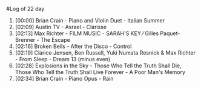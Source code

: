 #Log of 22 day

1. [00:00] Brian Crain - Piano and Violin Duet - Italian Summer
1. [02:09] Austin TV - Asrael - Clarisse
1. [02:13] Max Richter - FILM MUSIC - SARAH'S KEY ⁄ Gilles Paquet-Brenner - The Escape
1. [02:16] Broken Bells - After the Disco - Control
1. [02:19] Clarice Jensen, Ben Russell, Yuki Numata Resnick & Max Richter - From Sleep - Dream 13 (minus even)
1. [02:28] Explosions in the Sky - Those Who Tell the Truth Shall Die, Those Who Tell the Truth Shall Live Forever - A Poor Man's Memory
1. [02:34] Brian Crain - Piano Opus - Rain
